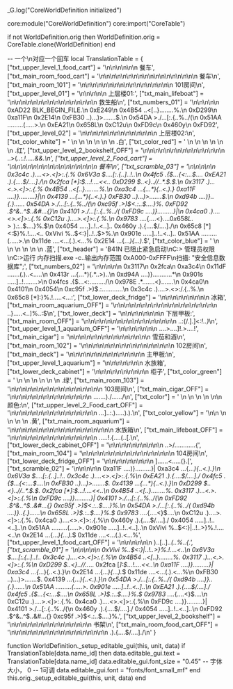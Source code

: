 _G.log("CoreWorldDefinition initialized")

core:module("CoreWorldDefinition")
core:import("CoreTable")

if not WorldDefinition.orig then
    WorldDefinition.orig = CoreTable.clone(WorldDefinition)
end

-- 一个\n对应一个回车
local TranslationTable = {
    ["txt_upper_level_1_food_cart"] = '\n\n\n\n\n\n                                   餐车',
    ["txt_main_room_food_cart"] = '\n\n\n\n\n\n\n\n\n\n\n\n\n\n\n\n\n\n        餐车\n',
    ["txt_main_room_101"] = '\n\n\n\n\n\n\n\n\n\n\n\n\n\n\n\n\n        101房间\n',
    ["txt_upper_level_01"] = '\n\n\n\n\n                                   上层楼01:',
    ["txt_main_lifeboat"] = '\n\n\n\n\n\n\n\n\n\n\n\n\n\n\n\n        救生船\n',
    ["txt_numbers_01"] = '\n\n\n\n\n  0xAD22 BLK_BEGIN_FILE.\n  0xE249\n  0x4B54 ..<[..}........%.\n  0xD299\n  0xa11F\n  0x2E14\n  0xFB30 ..)...)>.......$.\n  0x54DA >./...[:.{..%../(\n  0x51AA .........(.....>.\n  0xEA21\n  0x658L\n  0xC12u\n  0xFD9c\n  0x460y\n  0xFD92',
    ["txt_upper_level_02"] = '\n\n\n\n\n\n\n\n\n\n\n\n\n\n                                   上层楼02:\n',
    ["txt_color_white"] = '  \n  \n  \n  \n  \n  \n                  .白',
    ["txt_color_red"] = '  \n  \n  \n  \n  \n  \n                   .红',
    ["txt_upper_level_2_bookshelf_OFF"] = '\n\n\n\n\n\n\n\n\n\n\n\n\n\n\n                                   ..>(*..:.!.....&&.\n',
    ["txt_upper_level_2_Food_cart"] = '\n\n\n\n\n\n\n\n\n\n\n\n\n\n\n\n                                   餐车\n',
    ["txt_scramble_03"] = '\n\n\n\n\n  0x3c4c .)....<>.<]>:.{.%   0x6V3a $....[:.{..]..!..\n  0x4fc5 .{$...{<:...$....   0xEA21 .).{....$/....]./\n  0x2fca [*]:$...!....<<..   0xD299 $..<}..//..*.$.$.\n  0x3117 .)...<.>.<]>:.{.%   0x4B54 ..<[..}........%.\n  0xa3c4 ...{...*){..<.).}   0xa11F ....)}.........}|\n  0x4139 ...{...*){..<.).}   0xFB30 ..)...)>.......$.\n  0xd94b ....)}..{.}......   0x54DA >./...[:.{..%../(\n  0xc95f .>)$<.:..$....}%.   0xFD92 .$^&..^$..&#...{}\n  0x4101 >./...[:.{..%../(   0xFD9c ....)}.........}|\n  0x4ca0 .)....<>.<]>:.{.%   0xC12u .)....>.<]>:.{.%.\n  0x9783 .*...{....<}$....   0x658L .>)$.:..$....}%.$\n  0x4054 .....]..!..<..]..   0x460y .).{....$/....]./\n  0x65c8 [*]<:$}%.!....<..   0xVivi %..$<:}|..!..$>%.\n  0x901e .....]..!..<..]..   0x51AA .........(.....>.\n  0x11de ....<...(.).<...%   0x2E14 ...{...*){...).*$',
    ["txt_color_blue"] = '  \n  \n  \n  \n  \n  \n                   .蓝',
    ["txt_header"] = 'B41N 已阻止紧急启动\nC:> 管理员权限\nC:>运行 内存扫描.exe -c..输出内存范围 0xA000-0xFFFF\n扫描: "安全信息数据库";',
    ["txt_numbers_02"] = '\n\n\n\n\n                             0x3117\n                             0x2fca\n                             0xa3c4\n                             0x11dF .......(.)..<.....\n                             0x413r ...{...*){.*..>)..\n                             0xd94A ....)}...........*\n                             0x901s .....]..!........>\n                             0x4fcs .{$...<:........./\n                             0x978E .*.......<}.......\n                             0x4ca0\n                             0x4101\n                             0x4054\n                             0xc95f .>)$.:............\n                             0x3c4c .)....>.<>:/.{..%.\n                             0x65c8 [*]:}%.!.....<...:',
    ["txt_lower_deck_fridge"] = '\n\n\n\n\n\n\n\n\n        冰箱',
    ["txt_main_room_aquarium_OFF"] = '\n\n\n\n\n\n\n\n\n\n\n\n\n\n\n\n\n\n\n        ..}.....<..]%..:$\n',
    ["txt_lower_deck"] = '\n\n\n\n\n\n\n\n        下层甲板:',
    ["txt_main_room_OFF"] = '\n\n\n\n\n\n\n\n\n\n\n\n\n\n\n\n\n        ..:(/.].]<*:!..)*\n',
    ["txt_upper_level_1_aquarium_OFF"] = '\n\n\n\n\n\n\n                                   ....>....]!.>....!',
    ["txt_main_cigar"] = '\n\n\n\n\n\n\n\n\n\n\n\n\n\n\n        雪茄和酒\n',
    ["txt_main_room_102"] = '\n\n\n\n\n\n\n\n\n\n\n\n\n\n\n\n\n        102房间\n',
    ["txt_main_deck"] = '\n\n\n\n\n\n\n\n\n\n\n\n\n\n        主甲板:\n',
    ["txt_upper_level_1_aquarium"] = '\n\n\n\n\n\n\n                                   水族箱',
    ["txt_lower_deck_cabinet"] = '\n\n\n\n\n\n\n\n\n\n        柜子',
    ["txt_color_green"] = '  \n  \n  \n  \n  \n  \n                   .绿',
    ["txt_main_room_103"] = '\n\n\n\n\n\n\n\n\n\n\n\n\n\n\n\n\n        103房间\n',
    ["txt_main_cigar_OFF"] = '\n\n\n\n\n\n\n\n\n\n\n\n\n\n\n        .......)./....../\n',
    ["txt_color"] = '  \n  \n  \n  \n  \n\n         颜色:\n',
    ["txt_upper_level_2_Food_cart_OFF"] = '\n\n\n\n\n\n\n\n\n\n\n\n\n\n\n\n                                   ...]..:.).....).).\n',
    ["txt_color_yellow"] = '\n\n  \n  \n  \n  \n                  .黄',
    ["txt_main_room_aquarium"] = '\n\n\n\n\n\n\n\n\n\n\n\n\n\n\n\n\n\n\n        水族箱\n',
    ["txt_main_lifeboat_OFF"] = '\n\n\n\n\n\n\n\n\n\n\n\n\n\n\n\n        .....!.{....(..[.\n',
    ["txt_lower_deck_cabinet_OFF"] = '\n\n\n\n\n\n\n\n\n\n        ..>/............{',
    ["txt_main_room_104"] = '\n\n\n\n\n\n\n\n\n\n\n\n\n\n\n\n\n        104房间\n',
    ["txt_lower_deck_fridge_OFF"] = '\n\n\n\n\n\n\n\n\n        ]......<.....(}.[',
    ["txt_scramble_02"] = '\n\n\n\n\n  0xa11F ....)}.........}|   0xa3c4 ...{...*){..<.).}\n  0x6V3a $....[:.{..]..!..   0x3c4c .)....<>.<]>:.{.%\n  0xEA21 .).{....$/....]./   0x4fc5 .{$...{<:...$....\n  0xFB30 ..)...)>.......$.   0x4139 ...{...*){..<.).}\n  0xD299 $..<}..//..*.$.$.   0x2fca [*]:$...!....<<..\n  0x4B54 ..<[..}........%.   0x3117 .)...<.>.<]>:.{.%\n  0xFD9c ....)}.........}|   0x4101 >./...[:.{..%../(\n  0xFD92 .$^&..^$..&#...{}   0xc95f .>)$<.:..$....}%.\n  0x54DA >./...[:.{..%../(   0xd94b ....)}..{.}......\n  0x658L .>)$.:..$....}%.$   0x9783 .*...{....<}$....\n  0xC12u .)....>.<]>:.{.%.   0x4ca0 .)....<>.<]>:.{.%\n  0x460y .).{....$/....]./   0x4054 .....]..!..<..]..\n  0x51AA .........(.....>.   0x901e .....]..!..<..]..\n  0xVivi %..$<:}|..!..$>%.   0x65c8 [*]<:$}%.!....<..\n  0x2E14 ...{...*){...).*$   0x11de ....<...(.).<...%',
    ["txt_upper_level_1_food_cart_OFF"] = '\n\n\n\n\n\n                                   )..[..].*.(..%..{.',
    ["txt_scramble_01"] = '\n\n\n\n\n  0xVivi %..$<:}|..!..$>%.   0x65c8 [*]<:$}%.!....<..\n  0x6V3a $....[:.{..]..!..   0x3c4c .)....<>.<]>:.{.%\n  0x4B54 ..<[..}........%.   0x3117 .)...<.>.<]>:.{.%\n  0xD299 $..<}..//..*.$.$.   0x2fca [*]:$...!....<<..\n  0xa11F ....)}.........}|   0xa3c4 ...{...*){..<.).}\n  0x2E14 ...{...*){...).*$   0x11de ....<...(.).<...%\n  0xFB30 ..)...)>.......$.   0x4139 ...{...*){..<.).}\n  0x54DA >./...[:.{..%../(   0xd94b ....)}..{.}......\n  0x51AA .........(.....>.   0x901e .....]..!..<..]..\n  0xEA21 .).{....$/....]./   0x4fc5 .{$...{<:...$....\n  0x658L .>)$.:..$....}%.$   0x9783 .*...{....<}$....\n  0xC12u .)....>.<]>:.{.%.   0x4ca0 .)....<>.<]>:.{.%\n  0xFD9c ....)}.........}|   0x4101 >./...[:.{..%../(\n  0x460y .).{....$/....]./   0x4054 .....]..!..<..]..\n  0xFD92 .$^&..^$..&#...{}   0xc95f .>)$<.:..$....}%.',
    ["txt_upper_level_2_bookshelf"] = '\n\n\n\n\n\n\n\n\n\n\n\n\n\n\n                                   书架\n',
    ["txt_main_room_food_cart_OFF"] = '\n\n\n\n\n\n\n\n\n\n\n\n\n\n\n\n\n\n        .).{....$/....]./\n'
}

function WorldDefinition._setup_editable_gui(this, unit, data)
    if TranslationTable[data.name_id] then
        data.editable_gui.text = TranslationTable[data.name_id]
        data.editable_gui.font_size = "0.45"                                          -- 字体大小， 0 -- 1可调
        data.editable_gui.font = "fonts/font_small_mf"
    end
    this.orig._setup_editable_gui(this, unit, data)
end
